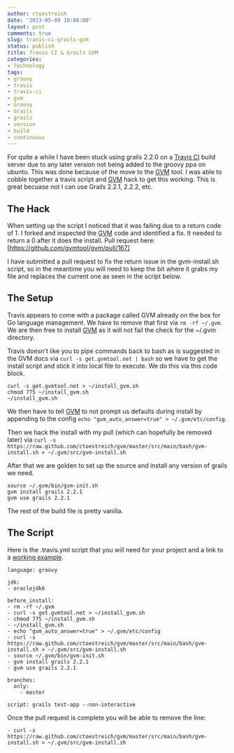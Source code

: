 ```yaml
---
author: ctoestreich
date: '2013-05-09 10:00:00'
layout: post
comments: true
slug: travis-ci-grails-gvm
status: publish
title: Travis CI & Grails GVM
categories:
- Technology
tags:
- groovy
- travis
- travis-ci
- gvm
- Groovy
- Grails
- grails
- version
- build
- continuous
---
```


For quite a while I have been stuck using grails 2.2.0 on a [Travis CI][1] build server due to any later version not being added to the groovy ppa on ubuntu.  This was done because of the move to the [GVM][2] tool.  I was able to cobble together a travis script and [GVM][2] hack to get this working.  This is great becuase not I can use Grails 2.2.1, 2.2.2, etc.

<!-- more -->

## The Hack

When setting up the script I noticed that it was failing due to a return code of 1.  I forked and inspected the [GVM][2] code and identified a fix.  It needed to return a 0 after it does the install.  Pull request here: [https://github.com/gvmtool/gvm/pull/167]

I have submitted a pull request to fix the return issue in the gvm-install.sh script, so in the meantime you will need to keep the bit where it grabs my file and replaces the current one as seen in the script below.

## The Setup

Travis appears to come with a package called GVM already on the box for Go language management.  We have to remove that first via `rm -rf ~/.gvm`.  We are then free to install [GVM][2] as it will not fail the check for the ~/.gvm directory.

Travis doesn't like you to pipe commands back to bash as is suggested in the GVM docs via `curl -s get.gvmtool.net | bash` so we have to get the install script and stick it into local file to execute.  We do this via this code block.

```
curl -s get.gvmtool.net > ~/install_gvm.sh
chmod 775 ~/install_gvm.sh
~/install_gvm.sh
```

We then have to tell [GVM][2] to not prompt us defaults during install by appending to the config `echo "gvm_auto_answer=true" > ~/.gvm/etc/config`.

Then we hack the install with my pull (which can hopefully be removed later) via `curl -s https://raw.github.com/ctoestreich/gvm/master/src/main/bash/gvm-install.sh > ~/.gvm/src/gvm-install.sh`

After that we are golden to set up the source and install any version of grails we need.

```
source ~/.gvm/bin/gvm-init.sh
gvm install grails 2.2.1
gvm use grails 2.2.1
```

The rest of the build file is pretty vanilla.


## The Script

Here is the .travis.yml script that you will need for your project and a link to a [working example][3].

```
language: groovy

jdk:
- oraclejdk6

before_install:
- rm -rf ~/.gvm
- curl -s get.gvmtool.net > ~/install_gvm.sh
- chmod 775 ~/install_gvm.sh
- ~/install_gvm.sh
- echo "gvm_auto_answer=true" > ~/.gvm/etc/config
- curl -s https://raw.github.com/ctoestreich/gvm/master/src/main/bash/gvm-install.sh > ~/.gvm/src/gvm-install.sh
- source ~/.gvm/bin/gvm-init.sh
- gvm install grails 2.2.1
- gvm use grails 2.2.1

branches:
  only:
    - master

script: grails test-app --non-interactive
```

Once the pull request is complete you will be able to remove the line:

```
- curl -s https://raw.github.com/ctoestreich/gvm/master/src/main/bash/gvm-install.sh > ~/.gvm/src/gvm-install.sh
```

   [1]: https://travis-ci.org (Travis CI)
   [2]: http://gvmtool.net/ (the Groovy enVironment Manager)
   [3]: https://github.com/Grails-Plugin-Consortium/grails-filterpane-demo/blob/master/.travis.yml (Working Example)